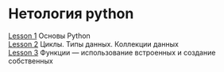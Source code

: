 # Нетология python

 [Lesson 1](lesson_1.ipynb) Основы Python  
 [Lesson 2](lesson_2.ipynb) Циклы. Типы данных. Коллекции данных   
 [Lesson 3](lesson_3.ipynb) Функции — использование встроенных и создание собственных
